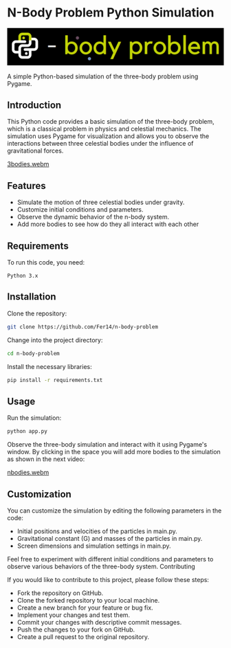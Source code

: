 # N-Body Problem Python Simulation

![logo](imgs/black_logo2.png)

A simple Python-based simulation of the three-body problem using Pygame.


## Introduction

This Python code provides a basic simulation of the three-body problem, which is a classical problem in physics and celestial mechanics. The simulation uses Pygame for visualization and allows you to observe the interactions between three celestial bodies under the influence of gravitational forces.

[3bodies.webm](https://github.com/Fer14/n-body-problem/assets/36365106/dfaacd8a-d0b5-47f4-bae2-4d93761aa4b8)

## Features

- Simulate the motion of three celestial bodies under gravity.
- Customize initial conditions and parameters.
- Observe the dynamic behavior of the n-body system.
- Add more bodies to see how do they all interact with each other

## Requirements

To run this code, you need:

    Python 3.x

## Installation

Clone the repository:

```bash
git clone https://github.com/Fer14/n-body-problem
```

Change into the project directory:

```bash
cd n-body-problem
``````

Install the necessary libraries:

```bash
pip install -r requirements.txt
```

## Usage

Run the simulation:

```bash
python app.py
```

Observe the three-body simulation and interact with it using Pygame's window. 
By clicking in the space you will add more bodies to the simulation as shown in the next video:

[nbodies.webm](https://github.com/Fer14/n-body-problem/assets/36365106/a14fd4c5-7334-4e39-bdba-64de128d12b2)


## Customization

You can customize the simulation by editing the following parameters in the code:

- Initial positions and velocities of the particles in main.py.
- Gravitational constant (G) and masses of the particles in main.py.
- Screen dimensions and simulation settings in main.py.

Feel free to experiment with different initial conditions and parameters to observe various behaviors of the three-body system.
Contributing

If you would like to contribute to this project, please follow these steps:

- Fork the repository on GitHub.
- Clone the forked repository to your local machine.
- Create a new branch for your feature or bug fix.
- Implement your changes and test them.
- Commit your changes with descriptive commit messages.
- Push the changes to your fork on GitHub.
- Create a pull request to the original repository.
